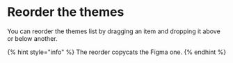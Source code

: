 # Reorder the themes

You can reorder the themes list by dragging an item and dropping it above or below another.

{% hint style="info" %}
The reorder copycats the Figma one.
{% endhint %}
